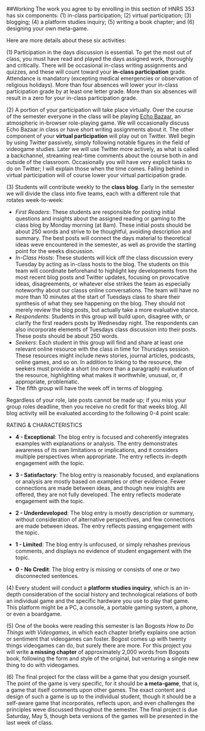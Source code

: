 ##WorkingThe work you agree to by enrolling in this section of HNRS 353 has six components: (1) in-class participation; (2) virtual participation; (3) blogging; (4) a platform studies inquiry; (5) writing a book chapter; and (6) designing your own meta-game.Here are more details about these six activities:(1) Participation in the days discussion is essential. To get the most out of class, you must have read and played the days assigned work, thoroughly and critically. There will be occasional in-class writing assignments and quizzes, and these will count toward your **in-class participation** grade. Attendance is mandatory (excepting medical emergencies or observation of religious holidays). More than four absences will lower your in-class participation grade by at least one letter grade. More than six absences will result in a zero for your in-class participation grade.(2) A portion of your participation will take place virtually. Over the course of the semester everyone in the class will be playing [Echo Bazaar](http://echobazaar.failbettergames.com/Home/Index), an atmospheric in-browser role-playing game. We will occasionally discuss Echo Bazaar in class or have short writing assignments about it. The other component of your **virtual participation** will play out on Twitter. Well begin by using Twitter passively, simply following notable figures in the field of videogame studies. Later we will use Twitter more actively, as what is called a backchannel, streaming real-time comments about the course both in and outside of the classroom. Occasionally you will have very explicit tasks to do on Twitter; I will explain those when the time comes. Falling behind in virtual participation will of course lower your virtual participation grade.(3) Students will contribute weekly to the **class blog**. Early in the semester we will divide the class into five teams, each with a different role that rotates week-to-week: *    *First Readers*: These students are responsible for posting initial questions and insights about the assigned reading or gaming to the class blog by Monday morning (at 8am). These initial posts should be about 250 words and strive to be thoughtful, avoiding description and summary. The best posts will connect the days material to theoretical ideas weve encountered in the semester, as well as provide the starting point for the weeks discussion. *   *In-Class Hosts*: These students will kick off the class discussion every Tuesday by acting as in-class hosts to the blog. The students on this team will coordinate beforehand to highlight key developments from the most recent blog posts and Twitter updates, focusing on provocative ideas, disagreements, or whatever else strikes the team as especially noteworthy about our classs online conversations. The team will have no more than 10 minutes at the start of Tuesdays class to share their synthesis of what they see happening on the blog. They should not merely review the blog posts, but actually take a more evaluative stance. *   *Respondents*: Students in this group will build upon, disagree with, or clarify the first readers posts by Wednesday night. The respondents can also incorporate elements of Tuesdays class discussion into their posts. These posts should be about 250 words. * *Seekers*: Each student in this group will find and share at least one relevant online resource with the class in time for Thursdays session. These resources might include news stories, journal articles, podcasts, online games, and so on. In addition to linking to the resource, the seekers must provide a short (no more than a paragraph) evaluation of the resource, highlighting what makes it worthwhile, unusual, or, if appropriate, problematic. *    The fifth group will have the week off in terms of blogging.Regardless of your role, late posts cannot be made up; if you miss your group roles deadline, then you receive no credit for that weeks blog. All blog activity will be evaluated according to the following 0-4 point scale:RATING & CHARACTERISTICS* **4 - Exceptional**: The blog entry is focused and coherently integrates examples with explanations or analysis. The entry demonstrates awareness of its own limitations or implications, and it considers multiple perspectives when appropriate. The entry reflects in-depth engagement with the topic.* **3 -	Satisfactory**: The blog entry is reasonably focused, and explanations or analysis are mostly based on examples or other evidence. Fewer connections are made between ideas, and though new insights are offered, they are not fully developed. The entry reflects moderate engagement with the topic.* **2 	- Underdeveloped**: The blog entry is mostly description or summary, without consideration of alternative perspectives, and few connections are made between ideas. The entry reflects passing engagement with the topic.* **1 -	Limited**: The blog entry is unfocused, or simply rehashes previous comments, and displays no evidence of student engagement with the topic.* **0 -	No Credit**: The blog entry is missing or consists of one or two disconnected sentences.(4) Every student will conduct a **platform studies inquiry**, which is an in-depth consideration of the social history and technological relations of both an individual game and the specific hardware you use to play that game. This platform might be a PC, a console, a portable gaming system, a phone, or even a boardgame.(5) One of the books were reading this semester is Ian Bogosts *How to Do Things with Videogames*, in which each chapter briefly explains one action or sentiment that videogames can foster. Bogost comes up with twenty things videogames can do, but surely there are more. For this project you will write **a missing chapter** of approximately 2,000 words from Bogosts book, following the form and style of the original, but venturing a single new thing to do with videogames.(6) The final project for the class will be a game that you design yourself. The point of the game is very specific, for it should be **a meta-game**, that is, a game that itself comments upon other games. The exact content and design of such a game is up to the individual student, though it should be a self-aware game that incorporates, reflects upon, and even challenges the principles weve discussed throughout the semester. The final project is due Saturday, May 5, though beta versions of the games will be presented in the last week of class.